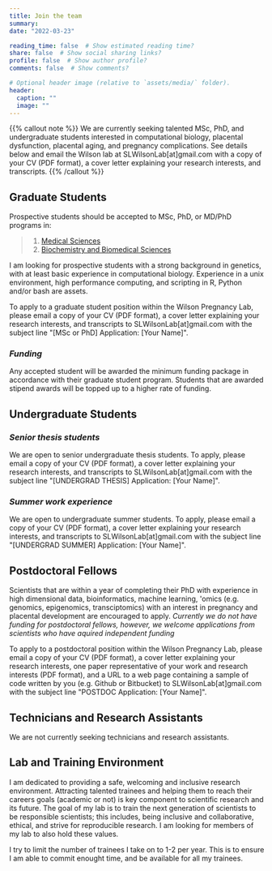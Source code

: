 ```yaml
---
title: Join the team
summary:
date: "2022-03-23"

reading_time: false  # Show estimated reading time?
share: false  # Show social sharing links?
profile: false  # Show author profile?
comments: false  # Show comments?

# Optional header image (relative to `assets/media/` folder).
header:
  caption: ""
  image: ""
---
```


{{% callout note %}}
We are currently seeking talented MSc, PhD, and undergraduate students interested in computational biology, placental dysfunction, placental aging, and pregnancy complications.
See details below and email the Wilson lab at SLWilsonLab[at]gmail.com with a copy of your CV (PDF format), a cover letter explaining your research interests, and transcripts.
{{% /callout %}}

## **Graduate Students**

Prospective students should be accepted to MSc, PhD, or MD/PhD programs in:

> 1. [Medical Sciences](https://gs.mcmaster.ca/program/medical-sciences/)
> 2. [Biochemistry and Biomedical Sciences](https://gs.mcmaster.ca/program/biochemistry-and-biomedical-sciences/)

I am looking for prospective students with a strong background in genetics, with at least basic experience in computational biology.
Experience in a unix environment, high performance computing, and scripting in R, Python and/or bash are assets. 

To apply to a graduate student position within the Wilson Pregnancy Lab, please email a copy of your CV (PDF format), a cover letter explaining your research interests, and transcripts to SLWilsonLab[at]gmail.com with the subject line "[MSc or PhD] Application: [Your Name]".

### *Funding*

Any accepted student will be awarded the minimum funding package in accordance with their graduate student program. Students that are awarded stipend awards will be topped up to a higher rate of funding.


## **Undergraduate Students**

### *Senior thesis students*
We are open to senior undergraduate thesis students. To apply, please email a copy of your CV (PDF format), a cover letter explaining your research interests, and transcripts to SLWilsonLab[at]gmail.com with the subject line "[UNDERGRAD THESIS] Application: [Your Name]".

### *Summer work experience*
We are open to undergraduate summer students. To apply, please email a copy of your CV (PDF format), a cover letter explaining your research interests, and transcripts to SLWilsonLab[at]gmail.com with the subject line "[UNDERGRAD SUMMER] Application: [Your Name]".


## **Postdoctoral Fellows**

Scientists that are within a year of completing their PhD with experience in high dimensional data, bioinformatics, machine learning, 'omics (e.g. genomics, epigenomics, transciptomics) with an interest in pregnancy and placental development are encouraged to apply. *Currently we do not have funding for postdoctoral fellows, however, we welcome applications from scientists who have aquired independent funding*

To apply to a postdoctoral position within the Wilson Pregnancy Lab, please email a copy of your CV (PDF format), a cover letter explaining your research interests, one paper representative of your work and research interests (PDF format), and a URL to a web page containing a sample of code written by you (e.g. Github or Bitbucket) to SLWilsonLab[at]gmail.com with the subject line "POSTDOC Application: [Your Name]".


## **Technicians and Research Assistants**
We are not currently seeking technicians and research assistants.


## **Lab and Training Environment**
I am dedicated to providing a safe, welcoming and inclusive research environment. Attracting talented trainees and helping them to reach their careers goals (academic or not) is key component to scientific research and its future. The goal of my lab is to train the next generation of scientists to be responsible scientists; this includes, being inclusive and collaborative, ethical, and strive for reproducible research. I am looking for members of my lab to also hold these values. 

I try to limit the number of trainees I take on to 1-2 per year. This is to ensure I am able to commit enought time, and be available for all my trainees. 




